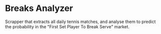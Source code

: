 Breaks Analyzer
=================

Scrapper that extracts all daily tennis matches, and analyse them to predict the probability in the "First Set Player To Break Serve" market. 
